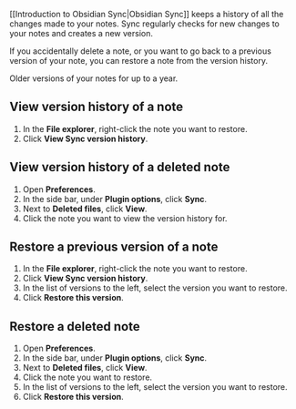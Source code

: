 [[Introduction to Obsidian Sync|Obsidian Sync]] keeps a history of all the changes made to your notes. Sync regularly checks for new changes to your notes and creates a new version.

If you accidentally delete a note, or you want to go back to a previous version of your note, you can restore a note from the version history.

Older versions of your notes for up to a year.

## View version history of a note

1. In the **File explorer**, right-click the note you want to restore.
2. Click **View Sync version history**.

## View version history of a deleted note

1. Open **Preferences**.
2. In the side bar, under **Plugin options**, click **Sync**.
3. Next to **Deleted files**, click **View**.
4. Click the note you want to view the version history for.

## Restore a previous version of a note

1. In the **File explorer**, right-click the note you want to restore.
2. Click **View Sync version history**.
3. In the list of versions to the left, select the version you want to restore.
4. Click **Restore this version**.

## Restore a deleted note

1. Open **Preferences**.
2. In the side bar, under **Plugin options**, click **Sync**.
3. Next to **Deleted files**, click **View**.
4. Click the note you want to restore.
5. In the list of versions to the left, select the version you want to restore.
6. Click **Restore this version**.

